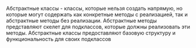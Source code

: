 Абстрактные классы - классы, которые нельзя создать напрямую, но которые могут содержать как конкретные методы с реализацией, так и абстрактные методы без реализации.
Абстрактные методы представляют скелет для подклассов, которые должны реализовать эти методы.
Абстрактные классы предоставляют базовую структуру и функциональность для своих подклассов